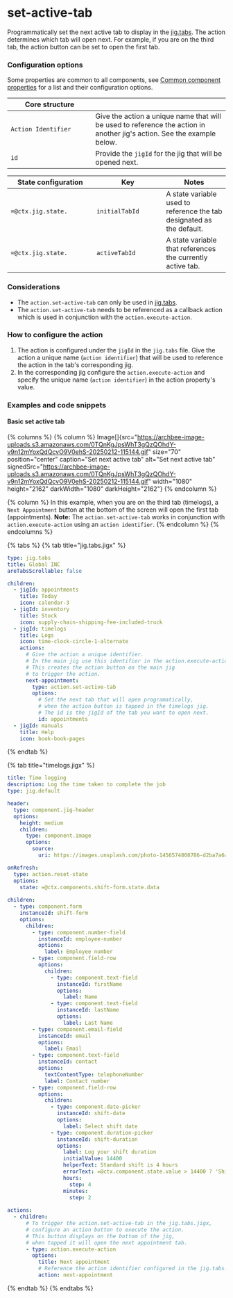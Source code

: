 # set-active-tab

Programmatically set the next active tab to display in the [jig.tabs](<../Jig Types/jig_tabs.md>). The action determines which tab will open next. For example, if you are on the third tab, the action button can be set to open the first tab.

### Configuration options

Some properties are common to all components, see [Common component properties](set-active-tab.md) for a list and their configuration options.

<table><thead><tr><th width="179.25390625">Core structure</th><th></th></tr></thead><tbody><tr><td><code>Action Identifier</code></td><td>Give the action a unique name that will be used to reference the action in another jig's action. See the example below.</td></tr><tr><td><code>id</code></td><td>Provide the <code>jigId</code> for the jig that will be opened next.</td></tr></tbody></table>

<table><thead><tr><th width="181.921875">State configuration</th><th width="144.46484375">Key</th><th>Notes</th></tr></thead><tbody><tr><td><code>=@ctx.jig.state.</code></td><td><code>initialTabId</code> </td><td>A state variable used to reference the tab designated as the default.</td></tr><tr><td><code>=@ctx.jig.state.</code></td><td><code>activeTabId</code></td><td>A state variable that references the currently active tab.</td></tr></tbody></table>

### Considerations

* The `action.set-active-tab` can only be used in [jig.tabs](<../Jig Types/jig_tabs.md>).
* The `action.set-active-tab` needs to be referenced as a callback action which is used in conjunction with the `action.execute-action`.

### How to configure the action

1. The action is configured under the `jigId` in the `jig.tabs` file. Give the action a unique name (`action identifier`) that will be used to reference the action in the tab's corresponding jig.
2. In the corresponding jig configure the `action.execute-action` and specify the unique name (`action identifier`) in the action property's value.

### Examples and code snippets

#### Basic set active tab

{% columns %}
{% column %}
Image\[]{src="https://archbee-image-uploads.s3.amazonaws.com/0TQnKgJpsWhT3gQzQOhdY-v9n12mYoxQdQcvO9V0ehS-20250212-115144.gif" size="70" position="center" caption="Set next active tab" alt="Set next active tab" signedSrc="https://archbee-image-uploads.s3.amazonaws.com/0TQnKgJpsWhT3gQzQOhdY-v9n12mYoxQdQcvO9V0ehS-20250212-115144.gif" width="1080" height="2162" darkWidth="1080" darkHeight="2162"}
{% endcolumn %}

{% column %}
In this example, when you are on the third tab (timelogs), a `Next Appointment` button at the bottom of the screen will open the first tab (appointments). **Note:** The `action.set-active-tab` works in conjunction with `action.execute-action` using an `action identifier`.&#x20;
{% endcolumn %}
{% endcolumns %}

{% tabs %}
{% tab title="jig.tabs.jigx" %}
```yaml
type: jig.tabs
title: Global INC
areTabsScrollable: false

children:
  - jigId: appointments
    title: Today
    icon: calendar-3
  - jigId: inventory
    title: Stock
    icon: supply-chain-shipping-fee-included-truck
  - jigId: timelogs
    title: Logs
    icon: time-clock-circle-1-alternate    
    actions:
      # Give the action a unique identifier. 
      # In the main jig use this identifier in the action.execute-action.
      # This creates the action button on the main jig 
      # to trigger the action.
      next-appointment: 
        type: action.set-active-tab
        options:
          # Set the next tab that will open programatically,
          # when the action button is tapped in the timelogs jig.
          # The id is the jigId of the tab you want to open next.   
          id: appointments
  - jigId: manuals
    title: Help   
    icon: book-book-pages
```


{% endtab %}

{% tab title="timelogs.jigx" %}
```yaml
title: Time logging
description: Log the time taken to complete the job
type: jig.default

header:
  type: component.jig-header
  options:
    height: medium
    children:
      type: component.image
      options:
        source:
          uri: https://images.unsplash.com/photo-1456574808786-d2ba7a6aa654?w=500&auto=format&fit=crop&q=60&ixlib=rb-4.0.3&ixid=M3wxMjA3fDB8MHxzZWFyY2h8N3x8dGltZSUyMGxvZ3xlbnwwfHwwfHx8Mg%3D%3D

onRefresh: 
  type: action.reset-state
  options:
    state: =@ctx.components.shift-form.state.data
    
children:
  - type: component.form
    instanceId: shift-form
    options:
      children:
        - type: component.number-field
          instanceId: employee-number
          options:
            label: Employee number
        - type: component.field-row
          options:
            children:
              - type: component.text-field
                instanceId: firstName
                options:
                  label: Name
              - type: component.text-field
                instanceId: lastName
                options:
                  label: Last Name   
        - type: component.email-field  
          instanceId: email
          options:
            label: Email  
        - type: component.text-field
          instanceId: contact
          options:
            textContentType: telephoneNumber
            label: Contact number
        - type: component.field-row
          options:
            children:
              - type: component.date-picker
                instanceId: shift-date
                options:
                  label: Select shift date 
              - type: component.duration-picker
                instanceId: shift-duration
                options:
                  label: Log your shift duration
                  initialValue: 14400
                  helperText: Standard shift is 4 hours 
                  errorText: =@ctx.component.state.value > 14400 ? 'Shift time needs approval':'' 
                  hours:
                    step: 4
                  minutes:
                    step: 2  
                    
actions:
  - children:
      # To trigger the action.set-active-tab in the jig.tabs.jigx,
      # configure an action button to execute the action.
      # This button displays on the bottom of the jig,
      # when tapped it will open the next appointment tab. 
      - type: action.execute-action
        options:
          title: Next appointment
          # Reference the action identifier configured in the jig.tabs.
          action: next-appointment            
```
{% endtab %}
{% endtabs %}
